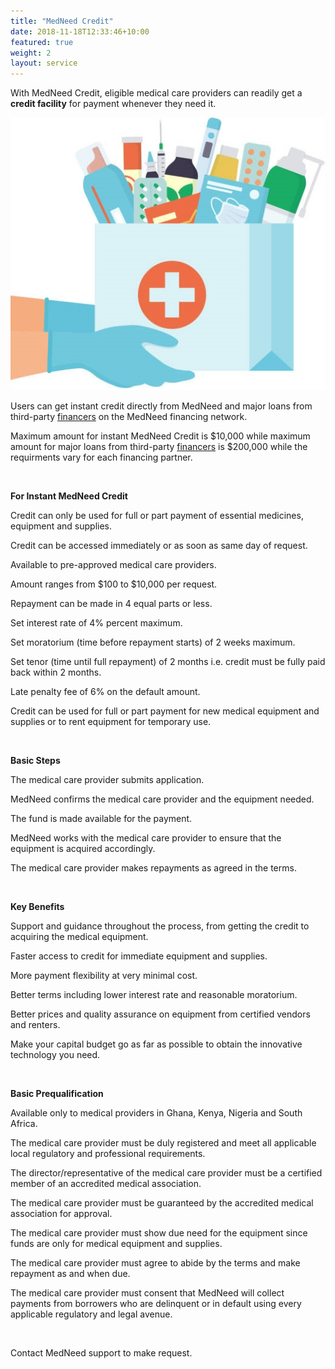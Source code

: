 ```yaml
---
title: "MedNeed Credit"
date: 2018-11-18T12:33:46+10:00
featured: true
weight: 2
layout: service
---
```


With MedNeed Credit, eligible medical care providers can readily get a **credit facility** for payment whenever they need it.

![Some medicines](/images/illustrations/hand-drugs.jpg)

Users can get instant credit directly from MedNeed and major loans from third-party <a href="/services/financers">financers</a> on the MedNeed financing network.

Maximum amount for instant MedNeed Credit is $10,000 while maximum amount for major loans from third-party <a href="/services/financers">financers</a> is $200,000 while the requirments vary for each financing partner.


   <div>
      <br>
      <p><strong>For Instant MedNeed Credit </strong></p>
      <p>Credit can only be used for full or part payment of essential medicines, equipment and supplies. </p>
      <p>Credit can be accessed immediately or as soon as same day of request.</p>
      <p>Available to pre-approved medical care providers.</p>
      <p>Amount ranges from $100 to $10,000 per request.</p>
      <p>Repayment can be made in 4 equal parts or less.</p>
      <p>Set interest rate of 4% percent maximum.</p>
      <p>Set moratorium (time before repayment starts) of 2 weeks maximum.</p>
      <p>Set tenor (time until full repayment) of 2 months i.e. credit must be fully paid back within 2 months.</p>
      <p>Late penalty fee of 6% on the default amount.</p>
      <p>Credit can be used for full or part payment for new medical equipment and supplies or to rent equipment for temporary use.</p>
      <!--<p>Available for equipment and supplies procured from pre-approved vendors.</p>-->
      <br>
      <p><strong>Basic Steps</strong></p>
      <p>The medical care provider submits application. </p>
      <p>MedNeed confirms the medical care provider and the equipment needed. </p>
      <p>The fund is made available for the payment. </p>
      <p>MedNeed works with the medical care provider to ensure that the equipment is acquired accordingly. </p>
      <p>The medical care provider makes repayments as agreed in the terms. </p>
      <br>
      <p><strong>Key Benefits</strong></p>
      <p>Support and guidance throughout the process, from getting the credit to acquiring the medical equipment.</p>
      <p>Faster access to credit for immediate equipment and supplies. </p>
      <p>More payment flexibility at very minimal cost.</p>
      <p>Better terms including lower interest rate and reasonable moratorium. </p>
      <p>Better prices and quality assurance on equipment from certified vendors and renters. </p>
      <p>Make your capital budget go as far as possible to obtain the innovative technology you need.</p>
      <br>
      <p><strong>Basic Prequalification</strong></p> 
      <p>Available only to medical providers in Ghana, Kenya, Nigeria and South Africa.</p>
      <p>The medical care provider must be duly registered and meet all applicable local regulatory and professional requirements. </p>
      <p>The director/representative of the medical care provider must be a certified member of an accredited medical association. </p>
      <p>The medical care provider must be guaranteed by the accredited medical association for approval.</p>
      <p>The medical care provider must show due need for the equipment since funds are only for medical equipment and supplies. </p>
      <p>The medical care provider must agree to abide by the terms and make repayment as and when due. </p>
      <p>The medical care provider must consent that MedNeed will collect payments from borrowers who are delinquent or in default using every applicable regulatory and legal avenue. </p>
    </div>

<br>

Contact MedNeed support to make request.

